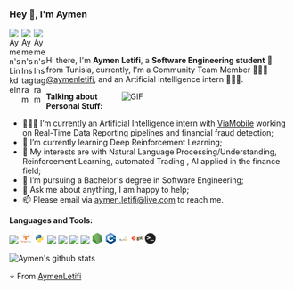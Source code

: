 ### Hey 👋, I'm Aymen

<a href="https://www.linkedin.com/in/aymenletifi/">
  <img align="left" alt="Aymen's LinkdeIn" width="22px" src="https://cdn.jsdelivr.net/npm/simple-icons@v3/icons/linkedin.svg" />
</a>
<a href="https://www.instagram.com/letifiaymen/?hl=fr">
  <img align="left" alt="Aymen's Instagram" width="22px" src="https://cdn.jsdelivr.net/npm/simple-icons@v3/icons/instagram.svg" />
</a>
<a href="https://www.facebook.com/aymen.letifi">
  <img align="left" alt="Aymen's Instagram" width="22px" src="https://cdn.jsdelivr.net/npm/simple-icons@v3/icons/facebook.svg" />
</a>

<br />
<br />

Hi there, I'm **Aymen Letifi**, a **Software Engineering student** 🚀 from Tunisia, currently, I'm a Community Team Member 🙍🏽‍♂️ [@aymenletifi](https://github.com/aymenletifi), and an Artificial Intelligence intern 👨🏽‍💼. 

  <img align="right"  alt="GIF" width="60%" src="https://hackernoon.com/hn-images/1*X3I7dXxUWMqDMiuOcFYl2Q.gif" />

**Talking about Personal Stuff:**

- 👨🏽‍💻 I’m currently an Artificial Intelligence intern with [ViaMobile](https://www.viamobile.tn/) working on Real-Time Data Reporting pipelines and financial fraud detection;
- 🌱 I’m currently learning Deep Reinforcement Learning; 
- 🤔 My interests are with Natural Language Processing/Understanding, Reinforcement Learning, automated Trading , AI applied in the finance field;
- 💼 I’m pursuing a Bachelor's degree in Software Engineering;
- 💬 Ask me about anything, I am happy to help;
- 📫 Please email via aymen.letifi@live.com to reach me.



**Languages and Tools:**  

<code><img height="20" src="https://pytorch.org/assets/images/pytorch-logo.png"></code>
<code><img height="20" src="https://raw.githubusercontent.com/github/explore/80688e429a7d4ef2fca1e82350fe8e3517d3494d/topics/tensorflow/tensorflow.png"></code>
<code><img height="20" src="https://raw.githubusercontent.com/github/explore/80688e429a7d4ef2fca1e82350fe8e3517d3494d/topics/python/python.png"></code>
<code><img height="20" src="https://lh3.googleusercontent.com/proxy/orgjLv3sU79rU5xdLkbV2N_TUuMhbful9joQsMiGt2QLz5vmRp59ERVRBOaYbBe7MgG5YVfuLxHBO1WIA3gwvq48ubwUmucQVIxyy6RZTkrMiTY64Dkzcz0nGdyaks_bUxyxLFtOgqLdxqdkQ6tbHpkOMnFrL9pcnHyrAirYO4hWEt6QAA"></code>
<code><img height="20" src="https://cdn.worldvectorlogo.com/logos/angular-icon.svg"></code>
<code><img height="20" src="https://pbs.twimg.com/profile_images/491968662899658752/F65UpOhT_400x400.png"></code>
<code><img height="20" src="https://upload.wikimedia.org/wikipedia/commons/thumb/0/05/Apache_kafka.svg/langfr-220px-Apache_kafka.svg.png"></code>
<code><img height="20" src="https://raw.githubusercontent.com/github/explore/80688e429a7d4ef2fca1e82350fe8e3517d3494d/topics/nodejs/nodejs.png"></code>
<code><img height="20" src="https://raw.githubusercontent.com/github/explore/80688e429a7d4ef2fca1e82350fe8e3517d3494d/topics/cpp/cpp.png"></code>
<code><img height="20" src="https://raw.githubusercontent.com/github/explore/80688e429a7d4ef2fca1e82350fe8e3517d3494d/topics/mysql/mysql.png"></code>
<code><img height="20" src="https://raw.githubusercontent.com/github/explore/80688e429a7d4ef2fca1e82350fe8e3517d3494d/topics/git/git.png"></code>
<code><img height="20" src="https://raw.githubusercontent.com/github/explore/80688e429a7d4ef2fca1e82350fe8e3517d3494d/topics/terminal/terminal.png"></code>

![Aymen's github stats](https://github-readme-stats.vercel.app/api?username=aymenletifi&show_icons=true&hide_border=true)

⭐️ From [AymenLetifi](https://github.com/aymenletifi)
